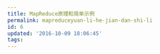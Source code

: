 ```yaml
---
title: MapReduce原理和简单示例
permalink: mapreduceyuan-li-he-jian-dan-shi-li
id: 6
updated: '2016-10-09 18:06:45'
tags:
---
```

